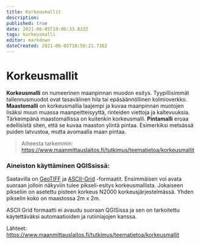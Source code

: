 ```yaml
---
title: Korkeusmallit
description: 
published: true
date: 2021-06-05T19:06:33.833Z
tags: korkeusmalli
editor: markdown
dateCreated: 2021-06-05T18:58:21.736Z
---
```


# Korkeusmallit
**Korkeusmalli** on numeerinen maanpinnan muodon esitys. Tyypillisimmät tallennusmuodot ovat tasavälinen hila tai epäsäännöllinen kolmioverkko.
**Maastomalli** on korkeusmallia laajempi ja kuvaa maanpinnan muotojen lisäksi muun muassa maanpeitteisyyttä, rinteiden viettoja ja kaltevuuksia. Tärkeimpänä maastomallissa on kuitenkin korkeusmalli.
**Pintamalli** eroaa edellisistä siten, että se kuvaa maaston ylintä pintaa. Esimerkiksi metsässä puiden latvustoa, mutta avomaalla maan pintaa.

> Aiheesta tarkemmin: https://www.maanmittauslaitos.fi/tutkimus/teematietoa/korkeusmallit

### Aineiston käyttäminen QGISsissä:
Saatavilla on [GeoTIFF](/fi/Formaatit/GeoTIFF) ja [ASCII-Grid](/fi/Formaatit/ASCII-Grid) -formaatit. Ensimmäisen voi avata suoraan jolloin näkyviin tulee pikseli-esitys korkeusmallista. Jokaiseen pikseliin on asetettu pisteen korkeus N2000 korkeusjärjestelmässä. Yhden pikselin koko on maastossa 2m x 2m.

ASCII Grid formaatti ei avaudu suoraan QGISissa ja sen on tarkoitettu käytettäväksi automaatioiden ja rutiiniajojen kanssa.


Lähteet:
https://www.maanmittauslaitos.fi/tutkimus/teematietoa/korkeusmallit
